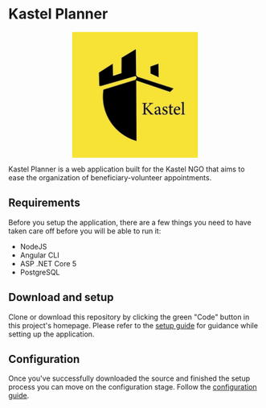 # Kastel Planner

<div align="center"><a href="http://kastel.westeurope.azurecontainer.io"><img src="logo.jpg" width="250px" height="250px" alt="logo" style="display: block; margin-left: auto; margin-right: auto;"></a></div>


Kastel Planner is a web application built for the Kastel NGO that aims to ease the organization of beneficiary-volunteer appointments.

## Requirements
Before you setup the application, there are a few things you need to have taken care off before you will be able to run it:

- NodeJS
- Angular CLI
- ASP .NET Core 5
- PostgreSQL

## Download and setup
Clone or download this repository by clicking the green "Code" button in this project's homepage. Please refer to the [setup guide](./documentation/development/Installation.md) for guidance while setting up the application.

## Configuration
Once you've successfully downloaded the source and finished the setup process you can move on the configuration stage. Follow the [configuration guide](./documentation/development/Configuration.md).